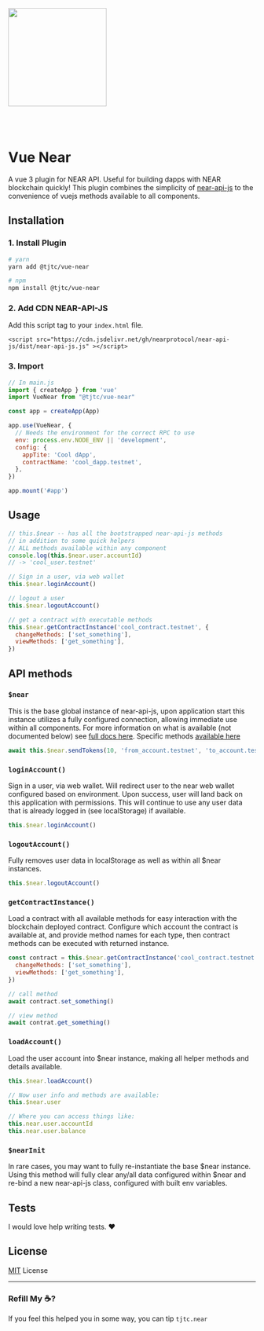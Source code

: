 <br />
<br />

<p>
<img src="https://near.org/wp-content/themes/near-19/assets/img/neue/logo.svg?t=1600963474" width="200">
</p>

<br />
<br />

# Vue Near
A vue 3 plugin for NEAR API. Useful for building dapps with NEAR blockchain quickly! This plugin combines the simplicity of [near-api-js](https://github.com/near/near-api-js/) to the convenience of vuejs methods available to all components.

## Installation

### 1. Install Plugin
```bash
# yarn
yarn add @tjtc/vue-near

# npm
npm install @tjtc/vue-near
```

### 2. Add CDN NEAR-API-JS

Add this script tag to your `index.html` file.
```
<script src="https://cdn.jsdelivr.net/gh/nearprotocol/near-api-js/dist/near-api-js.js" ></script>
```


### 3. Import

```js
// In main.js
import { createApp } from 'vue'
import VueNear from "@tjtc/vue-near"

const app = createApp(App)

app.use(VueNear, {
  // Needs the environment for the correct RPC to use
  env: process.env.NODE_ENV || 'development',
  config: {
    appTite: 'Cool dApp',
    contractName: 'cool_dapp.testnet',
  },
})

app.mount('#app')
```

## Usage

```js
// this.$near -- has all the bootstrapped near-api-js methods
// in addition to some quick helpers
// ALL methods available within any component
console.log(this.$near.user.accountId)
// -> 'cool_user.testnet'

// Sign in a user, via web wallet
this.$near.loginAccount()

// logout a user
this.$near.logoutAccount()

// get a contract with executable methods
this.$near.getContractInstance('cool_contract.testnet', {
  changeMethods: ['set_something'],
  viewMethods: ['get_something'],
})
```

## API methods

### `$near`

This is the base global instance of near-api-js, upon application start this instance utilizes a fully configured connection, allowing immediate use within all components.
For more information on what is available (not documented below) see [full docs here](https://near.github.io/near-api-js/). Specific methods [available here](https://near.github.io/near-api-js/classes/_near_.near.html)

```js
await this.$near.sendTokens(10, 'from_account.testnet', 'to_account.testnet')
```

### `loginAccount()`

Sign in a user, via web wallet. Will redirect user to the near web wallet configured based on environment. Upon success, user will land back on this application with permissions. This will continue to use any user data that is already logged in (see localStorage) if available.

```js
this.$near.loginAccount()
```

### `logoutAccount()`

Fully removes user data in localStorage as well as within all $near instances.

```js
this.$near.logoutAccount()
```

### `getContractInstance()`

Load a contract with all available methods for easy interaction with the blockchain deployed contract. Configure which account the contract is available at, and provide method names for each type, then contract methods can be executed with returned instance.

```js
const contract = this.$near.getContractInstance('cool_contract.testnet', {
  changeMethods: ['set_something'],
  viewMethods: ['get_something'],
})

// call method
await contract.set_something()

// view method
await contrat.get_something()
```

### `loadAccount()`

Load the user account into $near instance, making all helper methods and details available.

```js
this.$near.loadAccount()

// Now user info and methods are available:
this.$near.user

// Where you can access things like:
this.near.user.accountId
this.near.user.balance
```

### `$nearInit`

In rare cases, you may want to fully re-instantiate the base $near instance. Using this method will fully clear any/all data configured within $near and re-bind a new near-api-js class, configured with built env variables.

## Tests

I would love help writing tests. ❤️

## License

[MIT](LICENSE.txt) License

----

### Refill My ☕️?

If you feel this helped you in some way, you can tip `tjtc.near`
